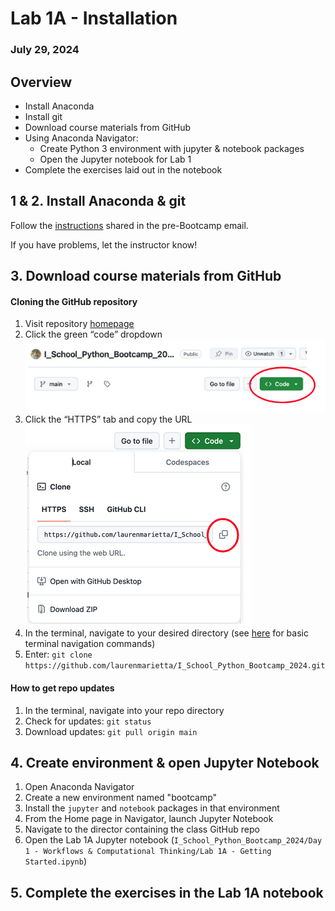 # Lab 1A - Installation
### July 29, 2024

## Overview
* Install Anaconda
* Install git
* Download course materials from GitHub
* Using Anaconda Navigator:
  * Create Python 3 environment with jupyter & notebook packages
  * Open the Jupyter notebook for Lab 1
* Complete the exercises laid out in the notebook

## 1 & 2. Install Anaconda & git

Follow the [instructions](../Day%200%20-%20Install/Setup%20Instructions.pdf) shared in the pre-Bootcamp email.

If you have problems, let the instructor know!

## 3. Download course materials from GitHub

#### Cloning the GitHub repository
1. Visit repository [homepage](https://github.com/laurenmarietta/I_School_Python_Bootcamp_2024/tree/main)
2. Click the green “code” dropdown
![Screenshot showing green dropdown button](../img/1A1.png)
3. Click the “HTTPS” tab and copy the URL
![Screenshot showing HTTPS tap and copy button](../img/1A2.png)
4. In the terminal, navigate to your desired directory (see [here](https://tutorials.codebar.io/command-line/introduction/tutorial.html) for basic terminal navigation commands)
5. Enter:
`git clone https://github.com/laurenmarietta/I_School_Python_Bootcamp_2024.git`

#### How to get repo updates
1. In the terminal, navigate into your repo directory
2. Check for updates: `git status`
3. Download updates: `git pull origin main`


## 4. Create environment & open Jupyter Notebook

1. Open Anaconda Navigator
2. Create a new environment named "bootcamp"
3. Install the `jupyter` and `notebook` packages in that environment
4. From the Home page in Navigator, launch Jupyter Notebook
5. Navigate to the director containing the class GitHub repo
6. Open the Lab 1A Jupyter notebook (`I_School_Python_Bootcamp_2024/Day 1 - Workflows & Computational Thinking/Lab 1A - Getting Started.ipynb`)

## 5. Complete the exercises in the Lab 1A notebook 
